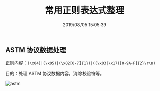 ﻿---
title: "常用正则表达式整理"
date: "2019/08/05 15:05:39"
updated: "2020/02/11 13:49:43"
permalink: "common-regular-expression-stoding/"
tags:
 - 正则
categories:
 - [开发]
---

## ASTM 协议数据处理

正则内容：`(\x04)|(\x05)|(\x02[0-7]{1})|((\x03|\x17)[0-9A-F]{2}\r\n)`

目的：处理 ASTM 协议数据内容，消除校验符等。

![astm](./190805-common-regular-expression-stoding-01.gif)
